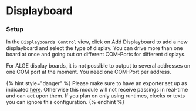 # Displayboard

### Setup <a href="#setup" id="setup"></a>

In the `Displayboards Control` view, click on Add Displayboard to add a new displayboard and select the type of display. You can drive more than one board at once and going out on different COM-Ports for different displays.

For ALGE display boards, it is not possible to output to several addresses on one COM port at the moment. You need one COM-Port per address.

{% hint style="danger" %}
Please make sure to have an exporter set up as indicated [here](../../general/configuration.md#setup-race-result-event). Otherwise this module will not receive passings in real-time and can act upon them. If you plan on only using runtimes, clocks or texts you can ignore this configuration.
{% endhint %}
